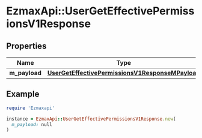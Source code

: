 # EzmaxApi::UserGetEffectivePermissionsV1Response

## Properties

| Name | Type | Description | Notes |
| ---- | ---- | ----------- | ----- |
| **m_payload** | [**UserGetEffectivePermissionsV1ResponseMPayload**](UserGetEffectivePermissionsV1ResponseMPayload.md) |  |  |

## Example

```ruby
require 'Ezmaxapi'

instance = EzmaxApi::UserGetEffectivePermissionsV1Response.new(
  m_payload: null
)
```

